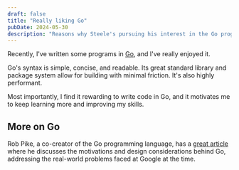 ```yaml
---
draft: false
title: "Really liking Go"
pubDate: 2024-05-30
description: "Reasons why Steele's pursuing his interest in the Go programming language"
---
```


Recently, I've written some programs in [Go](https://go.dev), and I've really enjoyed it.

Go's syntax is simple, concise, and readable. Its great standard library and package system allow for building with
minimal friction. It's also highly performant.

Most importantly, I find it rewarding to write code in Go, and it motivates me to keep learning more and improving my
skills.

## More on Go

Rob Pike, a co-creator of the Go programming language, has a [great article](https://go.dev/talks/2012/splash.article)
where he discusses the motivations and design considerations behind Go, addressing the real-world problems faced at
Google at the time.
